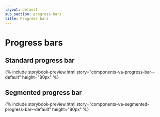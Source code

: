 ```yaml
---
layout: default
sub_section: progress-bars
title: Progress bars
---
```


# Progress bars

## Standard progress bar

{% include storybook-preview.html story="components-va-progress-bar--default" height="80px" %}

## Segmented progress bar

{% include storybook-preview.html story="components-va-segmented-progress-bar--default" height="80px" %}
